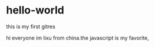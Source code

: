# hello-world
this is my first gitres

hi everyone
im lixu from china.the javascript is my favorite,
